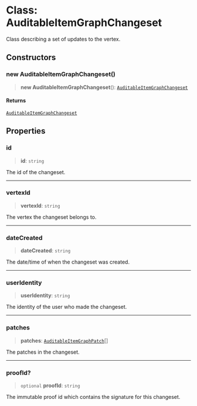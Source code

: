 # Class: AuditableItemGraphChangeset

Class describing a set of updates to the vertex.

## Constructors

### new AuditableItemGraphChangeset()

> **new AuditableItemGraphChangeset**(): [`AuditableItemGraphChangeset`](AuditableItemGraphChangeset.md)

#### Returns

[`AuditableItemGraphChangeset`](AuditableItemGraphChangeset.md)

## Properties

### id

> **id**: `string`

The id of the changeset.

***

### vertexId

> **vertexId**: `string`

The vertex the changeset belongs to.

***

### dateCreated

> **dateCreated**: `string`

The date/time of when the changeset was created.

***

### userIdentity

> **userIdentity**: `string`

The identity of the user who made the changeset.

***

### patches

> **patches**: [`AuditableItemGraphPatch`](AuditableItemGraphPatch.md)[]

The patches in the changeset.

***

### proofId?

> `optional` **proofId**: `string`

The immutable proof id which contains the signature for this changeset.
